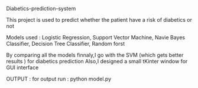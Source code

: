  Diabetics-prediction-system
 
 This project is used to predict whether the patient have a risk of diabetics or not 
 
 Models used :
            Logistic Regression,
            Support Vector Machine,
            Navie Bayes Classifier,
            Decision Tree Classifier,
            Random forst
            
By comparing all the models finnaly,I go with the SVM (which gets better results ) for diabetics prediction
Also,I designed a small tKinter window for GUI interface

OUTPUT : for output run : python model.py


 

